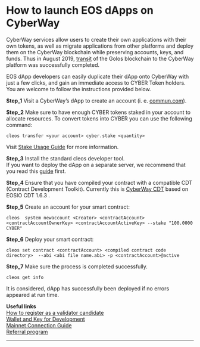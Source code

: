 # How to launch EOS dApps on CyberWay

CyberWay services allow users to create their own applications with their own tokens, as well as migrate applications from other platforms and deploy them on the CyberWay blockchain while preserving accounts, keys, and funds. Thus in August 2019, [transit](https://docs.cyberway.io/validators/transit_guide) of the Golos blockchain to the CyberWay platform was successfully completed.  

EOS dApp developers can easily duplicate their dApp onto CyberWay with just a few clicks, and gain an immediate access to CYBER Token holders. You are welcome to follow the instructions provided below.  

**Step_1** Visit a CyberWay’s dApp to create an account (i. e. [commun.com](https://commun.com)).  
 
**Step_2** Make sure to have enough CYBER tokens staked in your account to allocate resources. To convert tokens into CYBER you can use the following command:
```
cleos transfer <your account> cyber.stake <quantity>
```

Visit [Stake Usage Guide](https://docs.cyberway.io/validators/stake_usage_guide) for more information.  

**Step_3** Install the standard cleos developer tool.  
If you want to deploy the dApp on a separate server, we recommend that you read this [guide](https://docs.cyberway.io/devportal/create_application) first.  

**Step_4** Ensure that you have compiled your contract with a compatible CDT (Contract Development Toolkit). Currently this is [CyberWay CDT](https://doxygen-cdt.cyberway.io/index.html) based on EOSIO CDT 1.6.3 .  

**Step_5** Create an account for your smart contract:
```
cleos  system newaccount <Creator> <contractAccount> <contractAccountOwnerKey> <contractAccountActiveKey> --stake "100.0000 CYBER"
```

**Step_6** Deploy your smart contract:
```
cleos set contract <contractAccount> <compiled contract code directory>  --abi <abi file name.abi> -p <contractAccount>@active
```

**Step_7** Make sure the process is completed successfully.  
```
cleos get info
```

It is considered, dApp has successfully been deployed if no errors appeared at run time.

**Useful links**  
[How to register as a validator candidate](https://docs.cyberway.io/validators/quick_reference)  
[Wallet and Key for Development](https://docs.cyberway.io/devportal/create_development_wallet)  
[Mainnet Connection Guide](https://docs.cyberway.io/validators/mainnet_connection)  
[Referral program](https://docs.cyberway.io/devportal/application_contracts/golos_contracts/golos.referral_contract)  


*****  
